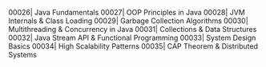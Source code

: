 00026| Java Fundamentals
00027| OOP Principles in Java
00028| JVM Internals & Class Loading
00029| Garbage Collection Algorithms
00030| Multithreading & Concurrency in Java
00031| Collections & Data Structures
00032| Java Stream API & Functional Programming
00033| System Design Basics
00034| High Scalability Patterns
00035| CAP Theorem & Distributed Systems